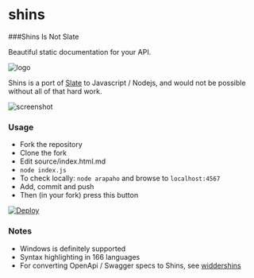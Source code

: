 # shins
###Shins Is Not Slate

Beautiful static documentation for your API.

![logo](http://mermade.github.io/shins/logo.jpg)

Shins is a port of [Slate](https://github.com/lord/slate) to Javascript / Nodejs, and would
not be possible without all of that hard work.

![screenshot](http://mermade.github.io/shins/screenshot.jpg)

### Usage

* Fork the repository
* Clone the fork
* Edit source/index.html.md
* `node index.js`
* To check locally: `node arapaho` and browse to `localhost:4567`
* Add, commit and push
* Then (in your fork) press this button

[![Deploy](https://www.herokucdn.com/deploy/button.svg)](https://heroku.com/deploy)

### Notes

* Windows is definitely supported
* Syntax highlighting in 166 languages
* For converting OpenApi / Swagger specs to Shins, see [widdershins](http://github.com/mermade/widdershins)
